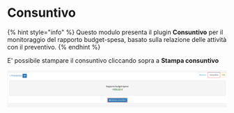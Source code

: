 # Consuntivo

{% hint style="info" %}
Questo modulo presenta il plugin **Consuntivo** per il monitoraggio del rapporto budget-spesa, basato sulla relazione delle attività con il preventivo.
{% endhint %}

E' possibile stampare il consuntivo cliccando sopra a **Stampa consuntivo**

![Screenshot plugin consuntivo](../../../../../.gitbook/assets/cosuntivo.PNG)

### 

